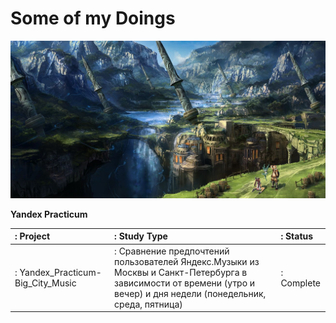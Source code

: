# Some of my Doings

![Image alt](https://github.com/DimaDoesCode/DimaDoesCode/raw/master/face_muzzle.png)

**Yandex Practicum**

|: Project                 |: Study Type     |: Status |
|:-------------------------|:----------------|:--------|
|: Yandex_Practicum-Big_City_Music              |: Сравнение предпочтений пользователей Яндекс.Музыки из Москвы и Санкт-Петербурга в зависимости от времени (утро и вечер) и дня недели (понедельник, среда, пятница)        |: Complete  |
